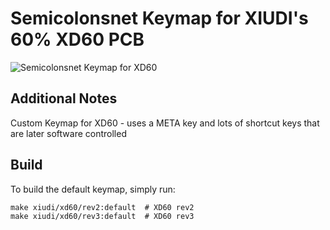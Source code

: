 # Semicolonsnet Keymap for XIUDI's 60% XD60 PCB

![Semicolonsnet Keymap for XD60](https://i.imgur.com/VZygOqK.png)

## Additional Notes
Custom Keymap for XD60 - uses a META key and lots of shortcut keys that are later software controlled

## Build

To build the default keymap, simply run:

    make xiudi/xd60/rev2:default  # XD60 rev2
    make xiudi/xd60/rev3:default  # XD60 rev3